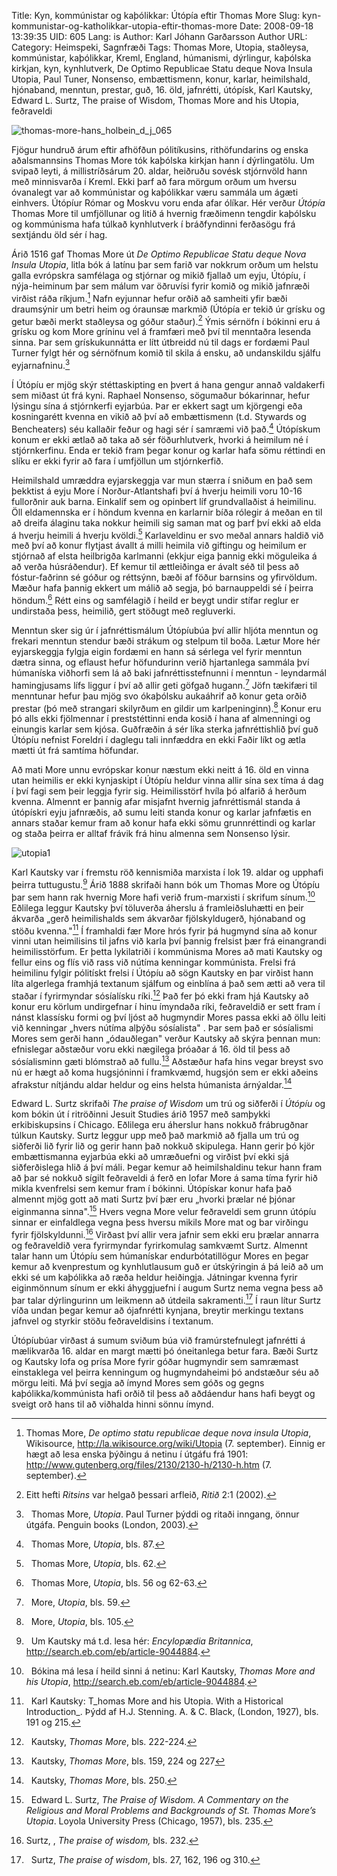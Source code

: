 Title: Kyn, kommúnistar og kaþólikkar: Útópía eftir Thomas More 
Slug: kyn-kommunistar-og-katholikkar-utopia-eftir-thomas-more
Date: 2008-09-18 13:39:35
UID: 605
Lang: is
Author: Karl Jóhann Garðarsson
Author URL: 
Category: Heimspeki, Sagnfræði
Tags: Thomas More, Utopia, staðleysa, kommúnistar, kaþólikkar, Kreml, England, húmanismi, dýrlingur, kaþólska kirkjan, kyn, kynhlutverk, De Optimo Republicae Statu deque Nova Insula Utopia, Paul Tuner, Nonsenso, embættismenn, konur, karlar, heimilshald, hjónaband, menntun, prestar, guð, 16. öld, jafnrétti, útópísk, Karl Kautsky, Edward L. Surtz, The praise of Wisdom, Thomas More and his Utopia, feðraveldi

![thomas-more-hans_holbein_d_j_065](thomas-more-hans_holbein_d_j_065.jpg)

Fjögur hundruð árum eftir afhöfðun pólitíkusins, rithöfundarins og enska aðalsmannsins Thomas More tók kaþólska kirkjan hann í dýrlingatölu. Um svipað leyti, á millistríðsárum 20. aldar, heiðruðu sovésk stjórnvöld hann með minnisvarða í Kreml. Ekki þarf að fara mörgum orðum um hversu óvanalegt var að kommúnistar og kaþólikkar væru sammála um ágæti einhvers. Útópíur Rómar og Moskvu voru enda afar ólíkar. Hér verður _Útópía_ Thomas More til umfjöllunar og litið á hvernig fræðimenn tengdir kaþólsku og kommúnisma hafa túlkað kynhlutverk í bráðfyndinni ferðasögu frá sextjándu öld sér í hag.

Árið 1516 gaf Thomas More út _De Optimo Republicae Statu deque Nova Insula Utopia_, litla bók á latínu þar sem farið var nokkrum orðum um helstu galla evrópskra samfélaga og stjórnar og mikið fjallað um eyju, Útópíu, í nýja-heiminum þar sem málum var öðruvísi fyrir komið og mikið jafnræði virðist ráða ríkjum.[^1]  Nafn eyjunnar hefur orðið að samheiti yfir bæði draumsýnir um betri heim og óraunsæ markmið (Útópía er tekið úr grísku og getur bæði merkt staðleysa og góður staður).[^2]  Ýmis sérnöfn í bókinni eru á grísku og kom More gríninu vel á framfæri með því til menntaðra lesenda sinna. Þar sem grískukunnátta er lítt útbreidd nú til dags er fordæmi Paul Turner fylgt hér og sérnöfnum komið til skila á ensku, að undanskildu sjálfu eyjarnafninu.[^3]

Í Útópíu er mjög skýr stéttaskipting en þvert á hana gengur annað valdakerfi sem miðast út frá kyni. Raphael Nonsenso, sögumaður bókarinnar, hefur lýsingu sína á stjórnkerfi eyjarbúa. Þar er ekkert sagt um kjörgengi eða kosningarétt kvenna en vikið að því að embættismenn (t.d. Stywards og Bencheaters) séu kallaðir feður og hagi sér í samræmi við það.[^4]  Útópískum konum er ekki ætlað að taka að sér föðurhlutverk, hvorki á heimilum né í stjórnkerfinu. Enda er tekið fram þegar konur og karlar hafa sömu réttindi en slíku er ekki fyrir að fara í umfjöllun um stjórnkerfið.

Heimilshald umræddra eyjarskeggja var mun stærra í sniðum en það sem þekktist á eyju More í Norður-Atlantshafi því á hverju heimili voru 10-16 fullorðnir auk barna. Einkalíf sem og opinbert líf grundvallaðist á heimilinu. Öll eldamennska er í höndum kvenna en karlarnir bíða rólegir á meðan en til að dreifa álaginu taka nokkur heimili sig saman mat og þarf því ekki að elda á hverju heimili á hverju kvöldi.[^5]  Karlaveldinu er svo meðal annars haldið við með því að konur flytjast ávallt á milli heimila við giftingu og heimilum er stjórnað af elsta heilbrigða karlmanni (ekkjur eiga þannig ekki möguleika á að verða húsráðendur). Ef kemur til ættleiðinga er ávalt séð til þess að fóstur-faðrinn sé góður og réttsýnn, bæði af föður barnsins og yfirvöldum. Mæður hafa þannig ekkert um málið að segja, þó barnauppeldi sé í þeirra höndum.[^6]  Rétt eins og samfélagið í heild er beygt undir stífar reglur er undirstaða þess, heimilið, gert stöðugt með regluverki.

Menntun sker sig úr í jafnréttismálum Útópíubúa því allir hljóta menntun og frekari menntun stendur bæði strákum og stelpum til boða. Lætur More hér eyjarskeggja fylgja eigin fordæmi en hann sá sérlega vel fyrir menntun dætra sinna, og eflaust hefur höfundurinn verið hjartanlega sammála því húmaníska viðhorfi sem lá að baki jafnréttisstefnunni í menntun - leyndarmál hamingjusams lífs liggur í því að allir geti göfgað hugann.[^7]  Jöfn tækifæri til menntunar hefur þau mjög svo ókaþólsku aukaáhrif að konur geta orðið prestar (þó með strangari skilyrðum en gildir um karlpeninginn).[^8]  Konur eru þó alls ekki fjölmennar í preststéttinni enda kosið í hana af almenningi og einungis karlar sem kjósa. Guðfræðin á sér líka sterka jafnréttishlið því guð Útópíu nefnist Foreldri í daglegu tali innfæddra en ekki Faðir líkt og ætla mætti út frá samtíma höfundar.

Að mati More unnu evrópskar konur næstum ekki neitt á 16. öld en vinna utan heimilis er ekki kynjaskipt í Útópíu heldur vinna allir sína sex tíma á dag í því fagi sem þeir leggja fyrir sig. Heimilisstörf hvíla þó alfarið á herðum kvenna.  Almennt er þannig afar misjafnt hvernig jafnréttismál standa á útópískri eyju jafnræðis, að sumu leiti standa konur og karlar jafnfætis en annars staðar kemur fram að konur hafa ekki sömu grunnréttindi og karlar og staða þeirra er alltaf frávik frá hinu almenna sem Nonsenso lýsir.

![utopia1](utopia1.jpg)

Karl Kautsky var í fremstu röð kennismiða marxista í lok 19. aldar og upphafi þeirra tuttugustu.[^9]  Árið 1888 skrifaði hann bók um Thomas More og Útópíu þar sem hann rak hvernig More hafi verið frum-marxisti í skrifum sínum.[^10]  Eðlilega leggur Kautsky því töluverða áherslu á framleiðsluhætti en þeir ákvarða „gerð heimilishalds sem ákvarðar fjölskyldugerð, hjónaband og stöðu kvenna."[^11]  Í framhaldi fær More hrós fyrir þá hugmynd sína að konur vinni utan heimilisins til jafns við karla því þannig frelsist þær frá einangrandi heimilisstörfum. Er þetta lykilatriði í kommúnisma Mores að mati Kautsky og fellur eins og flís við rass við nútíma kenningar kommúnista. Frelsi frá heimilinu fylgir pólitískt frelsi í Útópíu að sögn Kautsky en þar virðist hann líta algerlega framhjá textanum sjálfum og einblína á það sem ætti að vera til staðar í fyrirmyndar sósíalísku ríki.[^12]  Það fer þó ekki fram hjá Kautsky að konur eru körlum undirgefnar í hinu ímyndaða ríki, feðraveldið er sett fram í nánst klassísku formi og því ljóst að hugmyndir Mores passa ekki að öllu leiti við kenningar „hvers nútíma alþýðu sósíalista" . Þar sem það er sósíalismi Mores sem gerði hann „ódauðlegan" verður Kautsky að skýra þennan mun: efnislegar aðstæður voru ekki nægilega þróaðar á 16. öld til þess að sósíalisminn gæti blómstrað að fullu.[^13]  Aðstæður hafa hins vegar breyst svo nú er hægt að koma hugsjóninni í framkvæmd, hugsjón sem er ekki aðeins afrakstur nítjándu aldar heldur og eins helsta húmanista árnýaldar.[^14]

Edward L. Surtz skrifaði _The praise of Wisdom_ um trú og siðferði í _Útópíu_ og kom bókin út í ritröðinni Jesuit Studies árið 1957 með samþykki erkibiskupsins í Chicago. Eðlilega eru áherslur hans nokkuð frábrugðnar túlkun Kautsky. Surtz leggur upp með það markmið að fjalla um trú og siðferði lið fyrir lið og gerir hann það nokkuð skipulega. Hann gerir þó kjör embættismanna eyjarbúa ekki að umræðuefni og virðist því ekki sjá siðferðislega hlið á því máli. Þegar kemur að heimilshaldinu tekur hann fram að þar sé nokkuð sígilt feðraveldi á ferð en lofar More á sama tíma fyrir hið mikla kvenfrelsi sem kemur fram í bókinni. Útópískar konur hafa það almennt mjög gott að mati Surtz því þær eru „hvorki þrælar né þjónar eiginmanna sinna".[^15]  Hvers vegna More velur feðraveldi sem grunn útópíu sinnar er einfaldlega vegna þess hversu mikils More mat og bar virðingu fyrir fjölskyldunni.[^16]  Virðast því allir vera jafnir sem ekki eru þrælar annarra og feðraveldið vera fyrirmyndar fyrirkomulag samkvæmt Surtz. Almennt talar hann um Útópíu sem húmanískar endurbótatillögur Mores en þegar kemur að kvenprestum og kynhlutlausum guð er útskýringin á þá leið að um ekki sé um kaþólikka að ræða heldur heiðingja. Játningar kvenna fyrir eiginmönnum sínum er ekki áhyggjuefni í augum Surtz nema vegna þess að þar talar dýrlingurinn um leikmenn að útdeila sakramenti.[^17]  Í raun lítur Surtz víða undan þegar kemur að ójafnrétti kynjana, breytir merkingu textans jafnvel og styrkir stöðu feðraveldisins í textanum.

Útópíubúar virðast á sumum sviðum búa við framúrstefnulegt jafnrétti á mælikvarða 16. aldar en margt mætti þó óneitanlega betur fara. Bæði Surtz og Kautsky lofa og prísa More fyrir góðar hugmyndir sem samræmast einstaklega vel þeirra kenningum og hugmyndaheimi þó andstæður séu að mörgu leiti. Má því segja að ímynd Mores sem góðs og gegns kaþólikka/kommúnista hafi orðið til þess að aðdáendur hans hafi beygt og sveigt orð hans til að viðhalda hinni sönnu ímynd.

[^1]: Thomas More, _De optimo statu republicae deque nova insula Utopia_, Wikisource, http://la.wikisource.org/wiki/Utopia (7. september). Einnig er hægt að lesa enska þýðingu á netinu í útgáfu frá 1901: http://www.gutenberg.org/files/2130/2130-h/2130-h.htm (7. september).
[^2]: Eitt hefti _Ritsins_ var helgað þessari arfleið, _Ritið_ 2:1 (2002).
[^3]:  Thomas More, _Utopia_. Paul Turner þýddi og ritaði inngang, önnur útgáfa. Penguin books (London, 2003).
[^4]:  Thomas More, _Utopia_, bls. 87.
[^5]:  Thomas More, _Utopia_, bls. 62.
[^6]:  Thomas More, _Utopia_, bls. 56 og 62-63.
[^7]:  More, _Utopia_, bls. 59.
[^8]:  More, _Utopia_, bls. 105.
[^9]:  Um Kautsky má t.d. lesa hér: _Encylopædia Britannica_, http://search.eb.com/eb/article-9044884.
[^10]:  Bókina má lesa í heild sinni á netinu: Karl Kautsky, _Thomas More and his Utopia_, http://search.eb.com/eb/article-9044884.
[^11]:  Karl Kautsky: T_homas More and his Utopia. With a Historical Introduction_. Þýdd af H.J. Stenning. A. & C. Black, (London, 1927), bls. 191 og 215.
[^12]:  Kautsky, _Thomas More_, bls. 222-224.
[^13]:  Kautsky, _Thomas More_, bls. 159, 224 og 227
[^14]:  Kautsky, _Thomas More_, bls. 250.
[^15]:  Edward L. Surtz, _The Praise of Wisdom. A Commentary on the Religious and Moral Problems and Backgrounds of St. Thomas More’s Utopia_. Loyola University Press (Chicago, 1957), bls. 235.
[^16]: Surtz, , _The praise of wisdom,_ bls. 232.
[^17]:  Surtz, _The praise of wisdom_, bls. 27, 162, 196 og 310.
